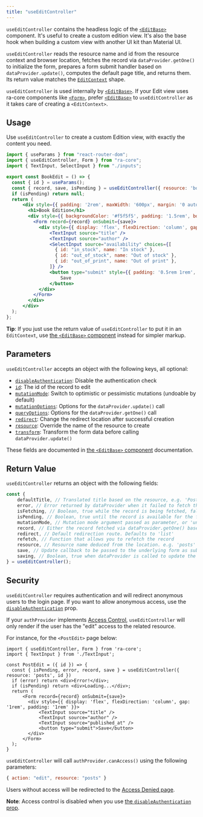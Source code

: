 ```yaml
---
title: "useEditController"
---
```


`useEditController` contains the headless logic of the [`<EditBase>`](./EditBase.md) component. It's useful to create a custom edition view. It's also the base hook when building a custom view with another UI kit than Material UI. 

`useEditController` reads the resource name and id from the resource context and browser location, fetches the record via `dataProvider.getOne()` to initialize the form, prepares a form submit handler based on `dataProvider.update()`, computes the default page title, and returns them. Its return value matches the [`EditContext`](./useEditContext.md) shape. 

`useEditController` is used internally by [`<EditBase>`](./EditBase.md). If your Edit view uses ra-core components like [`<Form>`](./Form.md), prefer [`<EditBase>`](./EditBase.md) to `useEditController` as it takes care of creating a `<EditContext>`.

## Usage

Use `useEditController` to create a custom Edition view, with exactly the content you need. 

```jsx
import { useParams } from "react-router-dom";
import { useEditController, Form } from "ra-core";
import { TextInput, SelectInput } from "./inputs";

export const BookEdit = () => {
  const { id } = useParams();
  const { record, save, isPending } = useEditController({ resource: 'books', id });
  if (isPending) return null;
  return (
      <div style={{ padding: '2rem', maxWidth: '600px', margin: '0 auto' }}>
        <h1>Book Edition</h1>
        <div style={{ backgroundColor: '#f5f5f5', padding: '1.5rem', borderRadius: '8px' }}>
          <Form record={record} onSubmit={save}>
            <div style={{ display: 'flex', flexDirection: 'column', gap: '1rem' }}>
                <TextInput source="title" />
                <TextInput source="author" />
                <SelectInput source="availability" choices={[
                  { id: "in_stock", name: "In stock" },
                  { id: "out_of_stock", name: "Out of stock" },
                  { id: "out_of_print", name: "Out of print" },
                ]} />
                <button type="submit" style={{ padding: '0.5rem 1rem', marginTop: '1rem' }}>
                    Save
                </button>
            </div>
          </Form>
        </div>
      </div>
  );
};
```

**Tip**: If you just use the return value of `useEditController` to put it in an `EditContext`, use [the `<EditBase>` component](./EditBase.md) instead for simpler markup.


## Parameters

`useEditController` accepts an object with the following keys, all optional:

* [`disableAuthentication`](./EditBase.md#disableauthentication): Disable the authentication check
* [`id`](./EditBase.md#id): The id of the record to edit
* [`mutationMode`](./EditBase.md#mutationmode): Switch to optimistic or pessimistic mutations (undoable by default)
* [`mutationOptions`](./EditBase.md#mutationoptions): Options for the `dataProvider.update()` call
* [`queryOptions`](./EditBase.md#queryoptions): Options for the `dataProvider.getOne()` call
* [`redirect`](./EditBase.md#redirect): Change the redirect location after successful creation
* [`resource`](./EditBase.md#resource): Override the name of the resource to create
* [`transform`](./EditBase.md#transform): Transform the form data before calling `dataProvider.update()`

These fields are documented in [the `<EditBase>` component](./EditBase.md) documentation.

## Return Value

`useEditController` returns an object with the following fields:

```jsx
const {
    defaultTitle, // Translated title based on the resource, e.g. 'Post #123'
    error, // Error returned by dataProvider when it failed to fetch the record. Useful if you want to adapt the view instead of just showing a notification using the onError side effect.
    isFetching, // Boolean, true while the record is being fetched, false once done fetching
    isPending, // Boolean, true until the record is available for the first time
    mutationMode, // Mutation mode argument passed as parameter, or 'undoable' if not defined
    record, // Either the record fetched via dataProvider.getOne() based on the id from the location, a cached version of the record (see also the Caching documentation page) or undefined 
    redirect, // Default redirection route. Defaults to 'list'
    refetch, // Function that allows you to refetch the record 
    resource, // Resource name deduced from the location. e.g. 'posts'
    save, // Update callback to be passed to the underlying form as submit handler
    saving, // Boolean, true when dataProvider is called to update the record
} = useEditController();
```

## Security

`useEditController` requires authentication and will redirect anonymous users to the login page. If you want to allow anonymous access, use the [`disableAuthentication`](./EditBase.md#disableauthentication) prop.

If your `authProvider` implements [Access Control](./Permissions.md#access-control), `useEditController` will only render if the user has the "edit" access to the related resource.

For instance, for the `<PostEdit>` page below:

```tsx
import { useEditController, Form } from 'ra-core';
import { TextInput } from './TextInput';

const PostEdit = ({ id }) => {
  const { isPending, error, record, save } = useEditController({ resource: 'posts', id })
  if (error) return <div>Error!</div>;
  if (isPending) return <div>Loading...</div>;
  return (
      <Form record={record} onSubmit={save}>
        <div style={{ display: 'flex', flexDirection: 'column', gap: '1rem', padding: '1rem' }}>
            <TextInput source="title" />
            <TextInput source="author" />
            <TextInput source="published_at" />
            <button type="submit">Save</button>
        </div>
      </Form>
  );
}
```

`useEditController` will call `authProvider.canAccess()` using the following parameters:

```jsx
{ action: "edit", resource: "posts" }
```

Users without access will be redirected to the [Access Denied page](./CoreAdmin.md#accessdenied).

**Note**: Access control is disabled when you use [the `disableAuthentication` prop](./EditBase.md#disableauthentication).